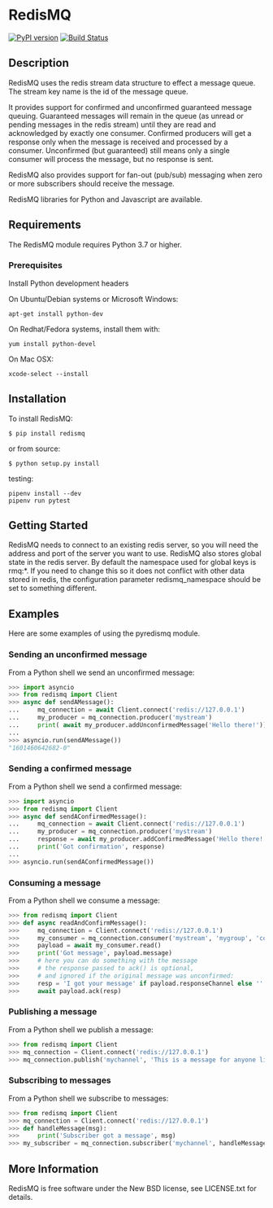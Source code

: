 # RedisMQ
[![PyPI version](https://badge.fury.io/py/redismq.svg)](https://badge.fury.io/py/redismq)
[![Build Status](https://travis-ci.com/stevemandl/pyredismq.svg?branch=main)](https://travis-ci.com/stevemandl/pyredismq)
## Description

RedisMQ uses the redis stream data structure to effect a message queue. The stream key name is the id of the message queue. 

It provides support for confirmed and unconfirmed guaranteed message queuing. Guaranteed messages will remain in the queue (as unread or pending messages in the redis stream) until they are read and acknowledged by exactly one consumer. Confirmed producers will get a response only when the message is received and processed by a consumer. Unconfirmed (but guaranteed) still means only a single consumer will process the message, but no response is sent. 

RedisMQ also provides support for fan-out (pub/sub) messaging when zero or more subscribers should receive the message. 

RedisMQ libraries for Python and Javascript are available.


## Requirements

The RedisMQ module requires Python 3.7 or higher.

### Prerequisites

Install Python development headers

On Ubuntu/Debian systems or Microsoft Windows:

`apt-get install python-dev`

On Redhat/Fedora systems, install them with:

`yum install python-devel`

On Mac OSX:

`xcode-select --install`

## Installation

To install RedisMQ:

```console
$ pip install redismq
```

or from source:

```console
$ python setup.py install
```

testing:

```console
pipenv install --dev
pipenv run pytest
```

## Getting Started

RedisMQ needs to connect to an existing redis server, so you will need the address and port of the server you want to use. RedisMQ also stores global state in the redis server. By default the namespace used for global keys is rmq:*. If you need to change this so it does not conflict with other data stored in redis, the configuration parameter redismq_namespace should be set to something different.

## Examples

Here are some examples of using the pyredismq module.

### Sending an unconfirmed message

From a Python shell we send an unconfirmed message:

```python
>>> import asyncio
>>> from redismq import Client
>>> async def sendAMessage():
...     mq_connection = await Client.connect('redis://127.0.0.1')
...     my_producer = mq_connection.producer('mystream')
...     print( await my_producer.addUnconfirmedMessage('Hello there!'))
...
>>> asyncio.run(sendAMessage())
"1601460642682-0"
```

### Sending a confirmed message

From a Python shell we send a confirmed message:

```python
>>> import asyncio
>>> from redismq import Client
>>> async def sendAConfirmedMessage():
...     mq_connection = await Client.connect('redis://127.0.0.1')
...     my_producer = mq_connection.producer('mystream')
...     response = await my_producer.addConfirmedMessage('Hello there! Let me know when you get this.')
...     print('Got confirmation', response)
...
>>> asyncio.run(sendAConfirmedMessage())
```

### Consuming a message

From a Python shell we consume a message:

```python
>>> from redismq import Client
>>> def async readAndConfirmMessage():
>>>     mq_connection = Client.connect('redis://127.0.0.1')
>>>     my_consumer = mq_connection.consumer('mystream', 'mygroup', 'consumer1')
>>>     payload = await my_consumer.read()
>>>     print('Got message', payload.message)
>>>     # here you can do something with the message
>>>     # the response passed to ack() is optional, 
>>>     # and ignored if the original message was unconfirmed:
>>>     resp = 'I got your message' if payload.responseChannel else ''
>>>     await payload.ack(resp) 
```

### Publishing a message

From a Python shell we publish a message:

```python
>>> from redismq import Client
>>> mq_connection = Client.connect('redis://127.0.0.1')
>>> mq_connection.publish('mychannel', 'This is a message for anyone listening')
```

### Subscribing to messages

From a Python shell we subscribe to messages:

```python
>>> from redismq import Client
>>> mq_connection = Client.connect('redis://127.0.0.1')
>>> def handleMessage(msg):
>>>     print('Subscriber got a message', msg)
>>> my_subscriber = mq_connection.subscriber('mychannel', handleMessage)
```
## More Information

RedisMQ is free software under the New BSD license, see LICENSE.txt for
details.
